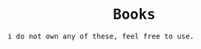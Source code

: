 <samp>
  <h1 align="center">
    Books
  </h1>
  i do not own any of these, feel free to use.
</samp>


